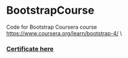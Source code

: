 # BootstrapCourse
Code for Bootstrap Coursera course https://www.coursera.org/learn/bootstrap-4/ 
\
### [Certificate here](https://github.com/MeriDK/BootstrapCourse/blob/master/certificate.pdf)
